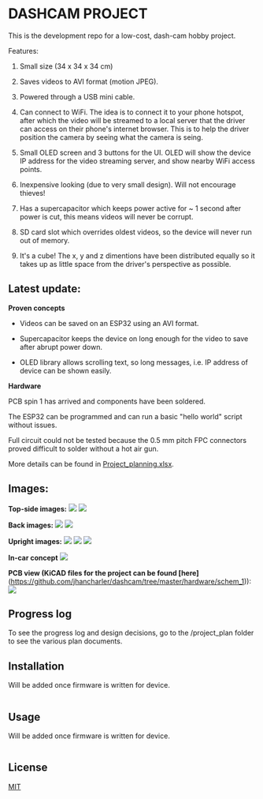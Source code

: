 
# DASHCAM PROJECT

This is the development repo for a low-cost, dash-cam hobby project.

Features:

1. Small size (34 x 34 x 34 cm)

2. Saves videos to AVI format (motion JPEG).

3. Powered through a USB mini cable.

4. Can connect to WiFi. The idea is to connect it to your phone hotspot, after which the video will be streamed to a local server that the driver can access on their phone's internet browser. This is to help the driver position the camera by seeing what the camera is seing.

5. Small OLED screen and 3 buttons for the UI. OLED will show the device IP address for the video streaming server, and show nearby WiFi access points.

6. Inexpensive looking (due to very small design). Will not encourage thieves!

7. Has a supercapacitor which keeps power active for ~ 1 second after power is cut, this means videos will never be corrupt.

8. SD card slot which overrides oldest videos, so the device will never run out of memory. 

9. It's a cube! The x, y and z dimentions have been distributed equally so it takes up as little space from the driver's perspective as possible.

## Latest update:

**Proven concepts**

- Videos can be saved on an ESP32 using an AVI format.

- Supercapacitor keeps the device on long enough for the video to save after abrupt power down.

- OLED library allows scrolling text, so long messages, i.e. IP address of device can be shown easily. 

**Hardware**

PCB spin 1 has arrived and components have been soldered.

The ESP32 can be programmed and can run a basic "hello world" script without issues.

Full circuit could not be tested because the 0.5 mm pitch FPC connectors proved difficult to solder without a hot air gun.

More details can be found in [Project_planning.xlsx](https://github.com/jhancharler/dashcam/blob/master/project_plan/Project_planning.xlsx "Project_planning.xlsx").

## Images:


**Top-side images:**
<img src="images/front_step.PNG" >
<img src="images/top_view_edited.png" >


**Back images:**
<img src="images/back_step.PNG" >
<img src="images/bottom_view_edited.png" >


**Upright images:**
<img src="images/back_view_edited.png">
<img src="images/side_view.jpeg">
<img src="images/front_view_edited.jpeg">


**In-car concept**
<img src="images/where_it_will_fit.png" >


**PCB view (KiCAD files for the project can be found [here]**(https://github.com/jhancharler/dashcam/tree/master/hardware/schem_1)):
<img src="images/spin_1_pcb.PNG" >

## Progress log

To see the progress log and design decisions, go to the /project_plan folder to see the various plan documents.

## Installation

Will be added once firmware is written for device.

```bash
```

## Usage

Will be added once firmware is written for device.

```python
```

## License
[MIT](https://choosealicense.com/licenses/mit/)